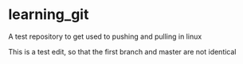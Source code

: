# learning_git
A test repository to get used to pushing and pulling in linux

This is a test edit, so that the first branch and master are not identical
